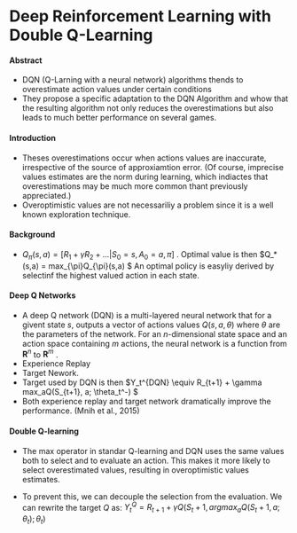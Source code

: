 # Deep Reinforcement Learning with Double Q-Learning

#### Abstract

- DQN (Q-Larning with a neural network) algorithms thends to overestimate action values under certain conditions
- They propose a specific adaptation to the DQN Algorithm and whow that the resulting algorithm not only reduces the overestimations but also leads to much better performance on several games. 

#### Introduction

- Theses overestimations occur when actions values are inaccurate, irrespective of the source of approxiamtion error. (Of course, imprecise values estimates are the norm during learning, which indiactes that overestimations may be much more common thant previously appreciated.)
- Overoptimistic values are not necessariliy a problem since it is a well known exploration technique. 

#### Background

- $Q_\pi(s,a) = [ R_1 + \gamma R_2 + ... | S_0 = s, A_0=a, \pi]$ . Optimal value is then $Q_*(s,a) = max_{\pi}Q_{\pi}(s,a) $ An optimal policy is easyliy derived by selectinf the highest valued action in each state.


#### Deep Q Networks

- A deep Q network (DQN) is a multi-layered neural network that for a givent state $s$, outputs a vector of actions values $Q(s,a, \theta)$ where $\theta$ are the parameters of the network.  For an $n$-dimensional state space and an action space containing $m$ actions, the neural network is a function from $\mathbf{R}^n$  to $\mathbf{R} ^m$ .
- Experience Replay
- Target Nework. 
- Target used by DQN is then $Y_t^{DQN} \equiv R_{t+1} + \gamma max_aQ(S_{t+1}, a; \theta_t^-) $ 
- Both experience replay and target network dramatically improve the performance. (Mnih et al., 2015)

#### Double Q-learning

- The max operator in standar Q-learning and DQN uses the same values both to select and to evaluate an action. This makes it more likely to select overestimated values, resulting in overoptimistic values estimates.  

- To prevent this, we can decouple the selection from the evaluation. We can rewrite the target $Q$ as: $Y_t^Q= R_{t+1} + \gamma Q(S_t+1,   argmax_aQ(S_t+1, a; \theta_t); \theta_t)$

  ​
